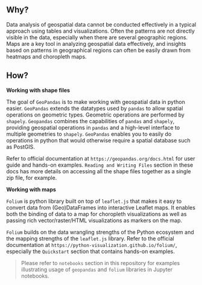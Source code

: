 ## Why?

Data analysis of geospatial data cannot be conducted effectively in a typical approach using tables and visualizations. Often the patterns are not directly visible in the data, especially when there are several geographic regions. Maps are a key tool in analyzing geospatial data effectively, and insights based on patterns in geographical regions can often be easily drawn from heatmaps and choropleth maps.

## How?

__Working with shape files__

The goal of `GeoPandas` is to make working with geospatial data in python easier. `GeoPandas` extends the datatypes used by `pandas` to allow spatial operations on geometric types. Geometric operations are performed by `shapely`. `Geopandas` combines the capabilities of `pandas` and `shapely`, providing geospatial operations in `pandas` and a high-level interface to multiple geometries to `shapely`. `GeoPandas` enables you to easily do operations in python that would otherwise require a spatial database such as PostGIS.

Refer to official documentation at `https://geopandas.org/docs.html` for user guide and hands-on examples. `Reading and Writing Files` section in these docs has more details on accessing all the shape files together as a single zip file, for example. 

__Working with maps__

`Folium` is python library built on top of `leaflet.js` that makes it easy to convert data from (Geo)DataFrames into interactive Leaflet maps. It enables both the binding of data to a map for choropleth visualizations as well as passing rich vector/raster/HTML visualizations as markers on the map. 

`Folium` builds on the data wrangling strengths of the Python ecosystem and the mapping strengths of the `leaflet.js` library. Refer to the official documentation at `https://python-visualization.github.io/folium/`, especially the `Quickstart` section that contains hands-on examples.



>  Please refer to `notebooks` section in this repository for examples illustrating usage of `geopandas` and `folium` libraries in Jupyter notebooks.



